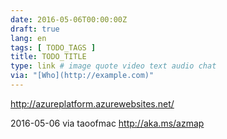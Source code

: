 ```yaml
---
date: 2016-05-06T00:00:00Z
draft: true
lang: en
tags: [ TODO_TAGS ]
title: TODO_TITLE
type: link # image quote video text audio chat
via: "[Who](http://example.com)"
---
```


<http://azureplatform.azurewebsites.net/>

2016-05-06 via taoofmac
http://aka.ms/azmap

